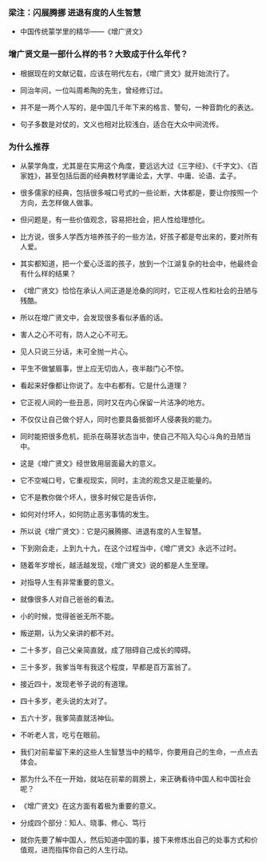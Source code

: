 ### 梁注：闪展腾挪 进退有度的人生智慧
>
- 中国传统蒙学里的精华——《增广贤文》
>
### 增广贤文是一部什么样的书？大致成于什么年代？
- 根据现在的文献记载，应该在明代左右，《增广贤文》就开始流行了。
>
- 同治年间，一位叫周希陶的先生，曾经修订过。
>
- 并不是一两个人写的，是中国几千年下来的格言、警句，一种音韵化的表达。
>
- 句子多数是对仗的，文义也相对比较浅白，适合在大众中间流传。
>
### 为什么推荐
- 从蒙学角度，尤其是在实用这个角度，要远远大过《三字经》、《千字文》、《百家姓》，甚至包括后面的经典教材学庸论孟，大学、中庸、论语、孟子。
>
- 很多儒家的经典，包括很多喊口号式的一些论断，大体都是，要让你按照一个方向，去怎样做人做事。
>
- 但问题是，有一些价值观念，容易把社会，把人性给理想化。
>
- 比方说，很多人学西方培养孩子的一些方法，好孩子都是夸出来的，要对所有人爱。
>
- 其实都知道，把一个爱心泛滥的孩子，放到一个江湖复杂的社会中，他最终会有什么样的结果？
>
- 《增广贤文》恰恰在承认人间正道是沧桑的同时，它正视人性和社会的丑陋与残酷。
>
- 所以在增广贤文中，会发现很多看似矛盾的话。
>
- 害人之心不可有，防人之心不可无。
>
- 见人只说三分话，未可全抛一片心。
>
- 平生不做皱眉事，世上应无切齿人，夜半敲门心不惊。
>
- 看起来好像都让你说了。左中右都有。它是什么道理？
>
- 它正视人间的一些丑恶，同时又在内心保留一片洁净的地方。
>
- 不仅仅让自己做个好人，同时也要具备抵御坏人侵袭我的能力。
>
- 同时能把很多危机，扼杀在萌芽状态当中，使自己不陷入勾心斗角的丑陋当中。
>
- 这是《增广贤文》经世致用层面最大的意义。
>
- 它不空喊口号，它重视现实，同时，主流的观念又是正能量的。
>
- 它不是教你做个坏人，很多时候它是告诉你，
>
- 如何对付坏人，如何防止恶劣事情的发生。
>
- 所以说《增广贤文》：它是闪展腾挪、进退有度的人生智慧。
>
- 下到刚会走，上到九十九，在这个过程当中，《增广贤文》永远不过时。
>
- 随着年岁增长，越活越发现，《增广贤文》说的都是人生至理。
>
- 对指导人生有非常重要的意义。
>
- 就像很多人对自己爸爸的看法。
>
- 小的时候，觉得爸爸无所不能。
>
- 叛逆期，认为父亲讲的都不对。
>
- 二十多岁，自己父亲简直就，成了阻碍自己成长的障碍。
>
- 三十多岁，我爹当年有我这个程度，早都是百万富翁了。
>
- 接近四十，发现老爷子说的有道理。
>
- 四十多岁，老头说的太对了。
>
- 五六十岁，我爹简直就活神仙。
>
- 不听老人言，吃亏在眼前。
>
- 我们对前辈留下来的这些人生智慧当中的精华，你要用自己的生命，一点点去体会。
>
- 那为什么不在一开始，就站在前辈的肩膀上，来正确看待中国人和中国社会呢？
>
- 《增广贤文》在这方面有着极为重要的意义。
>
- 分成四个部分：知人、晓事、修心、笃行
>
- 就你先要了解中国人，然后知道中国的事，接下来修炼出自己的处事方式和价值观，进而指挥你自己的人生行动。


